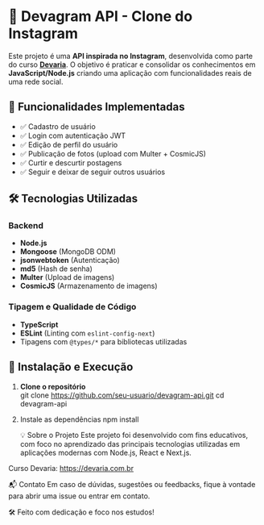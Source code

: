 # 📸 Devagram API - Clone do Instagram

Este projeto é uma **API inspirada no Instagram**, desenvolvida como parte do curso **[Devaria](https://devaria.com.br/)**. O objetivo é praticar e consolidar os conhecimentos em **JavaScript/Node.js** criando uma aplicação com funcionalidades reais de uma rede social.

## 🚀 Funcionalidades Implementadas

- ✅ Cadastro de usuário  
- ✅ Login com autenticação JWT  
- ✅ Edição de perfil do usuário  
- ✅ Publicação de fotos (upload com Multer + CosmicJS)  
- ✅ Curtir e descurtir postagens  
- ✅ Seguir e deixar de seguir outros usuários  

## 🛠️ Tecnologias Utilizadas

### Backend
- **Node.js**  
- **Mongoose** (MongoDB ODM)  
- **jsonwebtoken** (Autenticação)  
- **md5** (Hash de senha)  
- **Multer** (Upload de imagens)  
- **CosmicJS** (Armazenamento de imagens)

### Tipagem e Qualidade de Código
- **TypeScript**  
- **ESLint** (Linting com `eslint-config-next`)  
- Tipagens com `@types/*` para bibliotecas utilizadas

## 🧩 Instalação e Execução

1. **Clone o repositório**   
   git clone https://github.com/seu-usuario/devagram-api.git
   cd devagram-api
   
3. Instale as dependências
   npm install

   💡 Sobre o Projeto
Este projeto foi desenvolvido com fins educativos, com foco no aprendizado das principais tecnologias utilizadas em aplicações modernas com Node.js, React e Next.js.

Curso Devaria: https://devaria.com.br

📬 Contato
Em caso de dúvidas, sugestões ou feedbacks, fique à vontade para abrir uma issue ou entrar em contato.

🛠️ Feito com dedicação e foco nos estudos!


